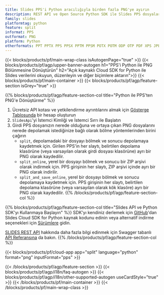 ```yaml
---
title: Slides PPS'i Python aracılığıyla birden fazla PNG'ye ayırın
description: REST API ve Open Source Python SDK ile Slides PPS dosyalarını PNG slaytlarına ayırın
family: slides
platformtag: python
feature: split
informat: PPS
outformat: PNG
platform: Python
otherformats: PPT PPTX PPS PPSX PPTM PPSM POTX POTM ODP OTP PDF XPS JPEG BMP TIFF SVG HTML5 MD GIF XAML
---
```


{{< blocks/products/pf/main-wrap-class isAutogenPage="true" >}}
{{< blocks/products/pf/agp/upper-banner-autogen h1="PPS'i Python ile PNG Bölünmesine Dönüştürün" h2="Açık kaynaklı Cloud SDK for Python ile Slides verilerini okuyun, düzenleyin ve diğer biçimlere aktarın">}}
{{< blocks/products/pf/main-container >}}
{{< blocks/products/pf/agp/feature-section isGrey="true" >}}

{{% blocks/products/pf/agp/feature-section-col title="Python ile PPS'ten PNG'e Dönüştürme" %}}
1. Ücretsiz API kotası ve yetkilendirme ayrıntılarını almak için <a href="https://dashboard.aspose.cloud/">Gösterge Tablosunda</a> bir hesap oluşturun
1. ```SlidesApi```'yi İstemci Kimliği ve İstemci Sırrı ile Başlatın
1. Girdi PPS dosyanızın nerede olduğuna ve ortaya çıkan PNG dosyalarını nerede depolamak istediğinize bağlı olarak bölme yöntemlerinden birini çağırın
    - ```split```, depolamadaki bir dosyayı bölmek ve sonucu depolamaya kaydetmek için. Girilen PPS'in her slaytı, belirtilen depolama klasörüne (veya varsayılan olarak girdi dosyası klasörüne) ayrı bir PNG olarak kaydedilir.
    - ```split_online```, yerel bir dosyayı bölmek ve sonucu bir ZIP arşivi olarak indirmek için. PPS girişinin her slaytı, ZIP arşivi içinde ayrı bir PNG olarak indirilir.
    - ```split_and_save_online```, yerel bir dosyayı bölmek ve sonucu depolamaya kaydetmek için. PPS girişinin her slaytı, belirtilen depolama klasörüne (veya varsayılan olarak kök klasöre) ayrı bir PNG olarak kaydedilir.
{{% /blocks/products/pf/agp/feature-section-col %}}

{{% blocks/products/pf/agp/feature-section-col title="Slides API ve Python SDK'yı Kullanmaya Başlayın" %}}
SDK'yı kendiniz derlemek için [GitHub](https://github.com/aspose-slides-cloud/aspose-slides-cloud-python)'dan Slides Cloud SDK for Python kaynak kodunu edinin veya alternatif indirme seçenekleri için [Sürümlere](https://releases.aspose.cloud/) gidin.

[SLIDES REST API](https://products.aspose.cloud/slides/curl/) hakkında daha fazla bilgi edinmek için Swagger tabanlı [API Referansına](https://apireference.aspose.cloud/slides/) da bakın.
{{% /blocks/products/pf/agp/feature-section-col %}}

{{< blocks/products/pf/cloud-app app="split" language="python" format="png" inputFormat="pps" >}}

{{< /blocks/products/pf/agp/feature-section >}}
{{< blocks/products/pf/agp/i18n/faq-autogen >}}
{{< blocks/products/pf/agp/i18n/other-supported-autogen useCardStyle="true" >}}
{{< /blocks/products/pf/main-container >}}
{{< /blocks/products/pf/main-wrap-class >}}